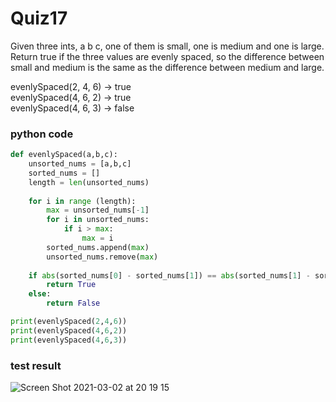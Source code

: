 # Quiz17

Given three ints, a b c, one of them is small, one is medium and one is large. Return true if the three values are evenly spaced, so the difference between small and medium is the same as the difference between medium and large. 

evenlySpaced(2, 4, 6) → true <br>
evenlySpaced(4, 6, 2) → true <br>
evenlySpaced(4, 6, 3) → false <br>

### python code
```.py
def evenlySpaced(a,b,c):
    unsorted_nums = [a,b,c]
    sorted_nums = []
    length = len(unsorted_nums)
    
    for i in range (length):
        max = unsorted_nums[-1]
        for i in unsorted_nums:
            if i > max:
                max = i
        sorted_nums.append(max)
        unsorted_nums.remove(max)
    
    if abs(sorted_nums[0] - sorted_nums[1]) == abs(sorted_nums[1] - sorted_nums[2]):
        return True
    else:
        return False

print(evenlySpaced(2,4,6))
print(evenlySpaced(4,6,2))
print(evenlySpaced(4,6,3))
```

### test result

![Screen Shot 2021-03-02 at 20 19 15](https://user-images.githubusercontent.com/60457723/109641058-9c255280-7b94-11eb-88c8-0473510eff65.png)

